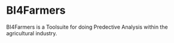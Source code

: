 BI4Farmers
==========

BI4Farmers is a Toolsuite for doing Predective Analysis within the agricultural industry.




